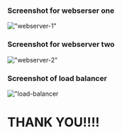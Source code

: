### Screenshot for webserser one

!["webserver-1"](https://darey-io-nonprod-pbl-projects.s3.eu-west-2.amazonaws.com/practices/automate-webserver-1.PNG)






### Screenshot for webserver two

!["webserver-2"](https://darey-io-nonprod-pbl-projects.s3.eu-west-2.amazonaws.com/practices/automate-webserver-2.PNG)


### Screenshot of load balancer

!["load-balancer](https://darey-io-nonprod-pbl-projects.s3.eu-west-2.amazonaws.com/practices/automate-lb.PNG)








# THANK YOU!!!!